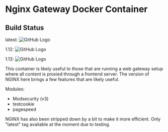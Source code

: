 # Nginx Gateway Docker Container

## Build Status
latest: ![GitHub Logo](https://travis-ci.org/ALinuxNinja/docker-nginxgw.svg?branch=latest)

1.12: ![GitHub Logo](https://travis-ci.org/ALinuxNinja/docker-nginxgw.svg?branch=1.12)

1.13: ![GitHub Logo](https://travis-ci.org/ALinuxNinja/docker-nginxgw.svg?branch=1.13)

This container is likely useful to those that are running a web gateway setup where all content is proxied through a frontend server.
The version of NGINX here brings a few features that are likely useful.

Modules:
- Modsecurity (v3)
- testcookie
- pagespeed

NGINX has also been stripped down by a bit to make it more efficient. Only "latest" tag avaliable at the moment due to testing.
